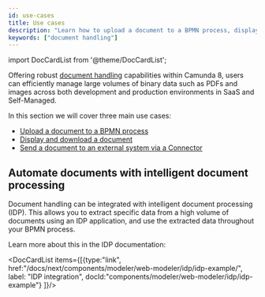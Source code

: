 ```yaml
---
id: use-cases
title: Use cases
description: "Learn how to upload a document to a BPMN process, display and download a document in a user task, and send a document to an external system via a Connector."
keywords: ["document handling"]
---
```


import DocCardList from '@theme/DocCardList';

Offering robust [document handling](/components/document-handling/getting-started.md) capabilities within Camunda 8, users can efficiently manage large volumes of binary data such as PDFs and images across both development and production environments in SaaS and Self-Managed.

In this section we will cover three main use cases:

- [Upload a document to a BPMN process](/components/document-handling/use-cases/upload-document-to-bpmn-process.md)
- [Display and download a document](/components/document-handling/use-cases/display-and-download-document.md)
- [Send a document to an external system via a Connector](/components/document-handling/use-cases/send-document-to-external-system.md)

## Automate documents with intelligent document processing

Document handling can be integrated with intelligent document processing (IDP).
This allows you to extract specific data from a high volume of documents using an IDP application, and use the extracted data throughout your BPMN process.

Learn more about this in the IDP documentation:

<DocCardList items={[{type:"link", href:"/docs/next/components/modeler/web-modeler/idp/idp-example/", label: "IDP integration", docId:"components/modeler/web-modeler/idp/idp-example"}
]}/>
